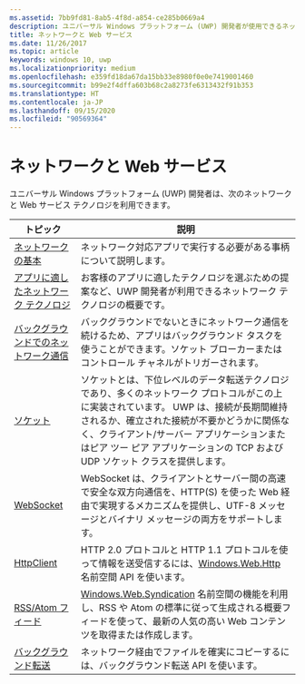 ```yaml
---
ms.assetid: 7bb9fd81-8ab5-4f8d-a854-ce285b0669a4
description: ユニバーサル Windows プラットフォーム (UWP) 開発者が使用できるネットワークおよび Web サービス テクノロジに関する記事へのリンクの一覧を示します。
title: ネットワークと Web サービス
ms.date: 11/26/2017
ms.topic: article
keywords: windows 10, uwp
ms.localizationpriority: medium
ms.openlocfilehash: e359fd18da67da15bb33e8980f0e0e7419001460
ms.sourcegitcommit: b99e2f4dffa603b68c2a8273fe6313432f91b353
ms.translationtype: HT
ms.contentlocale: ja-JP
ms.lasthandoff: 09/15/2020
ms.locfileid: "90569364"
---
```

# <a name="networking-and-web-services"></a>ネットワークと Web サービス

ユニバーサル Windows プラットフォーム (UWP) 開発者は、次のネットワークと Web サービス テクノロジを利用できます。

| トピック | 説明 |
| - | - |
| [ネットワークの基本](networking-basics.md) | ネットワーク対応アプリで実行する必要がある事柄について説明します。 |
| [アプリに適したネットワーク テクノロジ](which-networking-technology.md) | お客様のアプリに適したテクノロジを選ぶための提案など、UWP 開発者が利用できるネットワーク テクノロジの概要です。 |
| [バックグラウンドでのネットワーク通信](network-communications-in-the-background.md) | バックグラウンドでないときにネットワーク通信を続けるため、アプリはバックグラウンド タスクを使うことができます。ソケット ブローカーまたはコントロール チャネルがトリガーされます。 |
| [ソケット](sockets.md) | ソケットとは、下位レベルのデータ転送テクノロジであり、多くのネットワーク プロトコルがこの上に実装されています。 UWP は、接続が長期間維持されるか、確立された接続が不要かどうかに関係なく、クライアント/サーバー アプリケーションまたはピア ツー ピア アプリケーションの TCP および UDP ソケット クラスを提供します。 |
| [WebSocket](websockets.md) | WebSocket は、クライアントとサーバー間の高速で安全な双方向通信を、HTTP(S) を使った Web 経由で実現するメカニズムを提供し、UTF-8 メッセージとバイナリ メッセージの両方をサポートします。 |
| [HttpClient](httpclient.md) | HTTP 2.0 プロトコルと HTTP 1.1 プロトコルを使って情報を送受信するには、[Windows.Web.Http](/uwp/api/Windows.Web.Http) 名前空間 API を使います。 |
| [RSS/Atom フィード](web-feeds.md) | [Windows.Web.Syndication](/uwp/api/Windows.Web.Syndication) 名前空間の機能を利用し、RSS や Atom の標準に従って生成される概要フィードを使って、最新の人気の高い Web コンテンツを取得または作成します。 |
| [バックグラウンド転送](background-transfers.md) | ネットワーク経由でファイルを確実にコピーするには、バックグラウンド転送 API を使います。 |
